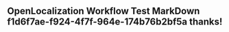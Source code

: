 <properties
ms.topic="hero-topic"
ms.test1="hero-topic"
ms.test2="test"/>

## OpenLocalization Workflow Test MarkDown f1d6f7ae-f924-4f7f-964e-174b76b2bf5a thanks!

